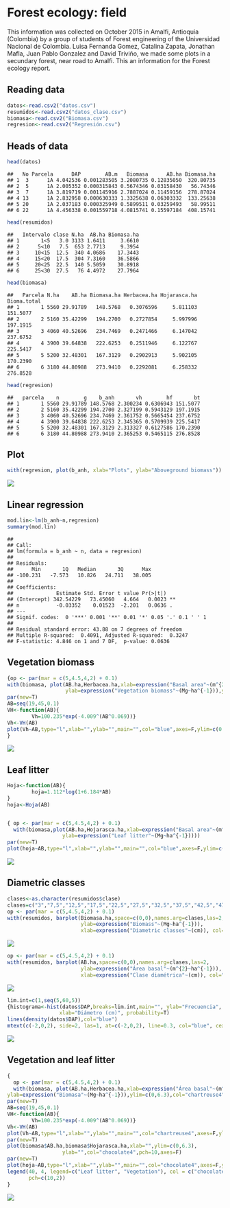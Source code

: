 Forest ecology: field
================

This information was collected on October 2015 in Amalfi, Antioquia
(Colombia) by a group of students of Forest engineering of the
Universidad Nacional de Colombia. Luisa Fernanda Gomez, Catalina Zapata,
Jonathan Mafla, Juan Pablo Gonzalez and David Triviño, we made some
plots in a secundary forest, near road to Amalfi. This an information
for the Forest ecology report.

## Reading data

``` r
datos<-read.csv2("datos.csv")
resumidos<-read.csv2("datos_clase.csv")
biomasa<-read.csv2("Biomasa.csv")
regresion<-read.csv2("Regresión.csv")
```

## Heads of data

``` r
head(datos)
```

    ##   No Parcela      DAP        AB.m   Biomasa      AB.ha Biomasa.ha
    ## 1  3      1A 4.042536 0.001283505 3.2080735 0.12835050  320.80735
    ## 2  5      1A 2.005352 0.000315843 0.5674346 0.03158430   56.74346
    ## 3  7      1A 3.819719 0.001145916 2.7887024 0.11459156  278.87024
    ## 4 13      1A 2.832958 0.000630333 1.3325638 0.06303332  133.25638
    ## 5 20      1A 2.037183 0.000325949 0.5899511 0.03259493   58.99511
    ## 6 22      1A 4.456338 0.001559718 4.0815741 0.15597184  408.15741

``` r
head(resumidos)
```

    ##   Intervalo clase N.ha  AB.ha Biomasa.ha
    ## 1       1<5   3.0 3133 1.6411     3.6610
    ## 2      5<10   7.5  653 2.7713     9.3954
    ## 3     10<15  12.5  340 4.0686    17.3443
    ## 4     15<20  17.5  304 7.3160    36.5866
    ## 5     20<25  22.5  140 5.5059    30.8918
    ## 6     25<30  27.5   76 4.4972    27.7964

``` r
head(biomasa)
```

    ##   Parcela N.ha    AB.ha Biomasa.ha Herbacea.ha Hojarasca.ha Bioma.total
    ## 1       1 5560 29.91789   148.5768   0.3076596     5.811103    151.5077
    ## 2       2 5160 35.42299   194.2700   0.2727854     5.997996    197.1915
    ## 3       3 4060 40.52696   234.7469   0.2471466     6.147042    237.6752
    ## 4       4 3900 39.64838   222.6253   0.2511946     6.122767    225.5417
    ## 5       5 5200 32.48301   167.3129   0.2902913     5.902105    170.2390
    ## 6       6 3180 44.80988   273.9410   0.2292081     6.258332    276.8528

``` r
head(regresion)
```

    ##   parcela    n        g    b_anh       vh        hf       bt
    ## 1       1 5560 29.91789 148.5768 2.300234 0.6306943 151.5077
    ## 2       2 5160 35.42299 194.2700 2.327199 0.5943129 197.1915
    ## 3       3 4060 40.52696 234.7469 2.361752 0.5665454 237.6752
    ## 4       4 3900 39.64838 222.6253 2.345365 0.5709939 225.5417
    ## 5       5 5200 32.48301 167.3129 2.313327 0.6127586 170.2390
    ## 6       6 3180 44.80988 273.9410 2.365253 0.5465115 276.8528

## Plot

``` r
with(regresion, plot(b_anh, xlab="Plots", ylab="Aboveground biomass"))
```

![](README_files/figure-gfm/unnamed-chunk-4-1.png)<!-- -->

## Linear regression

``` r
mod.lin<-lm(b_anh~n,regresion)
summary(mod.lin)
```

    ## 
    ## Call:
    ## lm(formula = b_anh ~ n, data = regresion)
    ## 
    ## Residuals:
    ##      Min       1Q   Median       3Q      Max 
    ## -100.231   -7.573   10.826   24.711   38.005 
    ## 
    ## Coefficients:
    ##              Estimate Std. Error t value Pr(>|t|)   
    ## (Intercept) 342.54229   73.45060   4.664   0.0023 **
    ## n            -0.03352    0.01523  -2.201   0.0636 . 
    ## ---
    ## Signif. codes:  0 '***' 0.001 '**' 0.01 '*' 0.05 '.' 0.1 ' ' 1
    ## 
    ## Residual standard error: 43.88 on 7 degrees of freedom
    ## Multiple R-squared:  0.4091, Adjusted R-squared:  0.3247 
    ## F-statistic: 4.846 on 1 and 7 DF,  p-value: 0.0636

## Vegetation biomass

``` r
{op <- par(mar = c(5,4.5,4,2) + 0.1)
with(biomasa, plot(AB.ha,Herbacea.ha,xlab=expression("Basal area"~(m^{2}~ha^{-1})),
                   ylab=expression("Vegetation biomass"~(Mg~ha^{-1})),ylim=c(0.2,0.4)))
par(new=T)
AB=seq(19,45,0.1)
VH<-function(AB){
        Vh=100.235*exp(-4.009^(AB^0.069))}
Vh<-VH(AB)
plot(Vh~AB,type="l",xlab="",ylab="",main="",col="blue",axes=F,ylim=c(0.2,0.4))
}
```

![](README_files/figure-gfm/unnamed-chunk-6-1.png)<!-- -->

## Leaf litter

``` r
Hoja<-function(AB){
        hoja=1.112*log(1+6.184*AB)
}
hoja<-Hoja(AB)


{ op <- par(mar = c(5,4.5,4,2) + 0.1)
  with(biomasa,plot(AB.ha,Hojarasca.ha,xlab=expression("Basal area"~(m^{2}~ha^{-1})),
                  ylab=expression("Leaf litter"~(Mg~ha^{-1}))))
par(new=T)
plot(hoja~AB,type="l",xlab="",ylab="",main="",col="blue",axes=F,ylim=c(5.2,6.4))}
```

![](README_files/figure-gfm/unnamed-chunk-7-1.png)<!-- -->

## Diametric classes

``` r
clases<-as.character(resumidos$clase)
clases=c("3","7,5","12,5","17,5","22,5","27,5","32,5","37,5","42,5","47,5","52,5","57,5")
op <- par(mar = c(5,4.5,4,2) + 0.1)
with(resumidos, barplot(Biomasa.ha,space=c(0,0),names.arg=clases,las=2,
                        ylab=expression("Biomass"~(Mg~ha^{-1})),
                        xlab=expression("Diametric classes"~(cm)), col="white"))
```

![](README_files/figure-gfm/unnamed-chunk-8-1.png)<!-- -->

``` r
op <- par(mar = c(5,4.5,4,2) + 0.1)
with(resumidos, barplot(AB.ha,space=c(0,0),names.arg=clases,las=2,
                        ylab=expression("Área basal"~(m^{2}~ha^{-1})),
                        xlab=expression("Clase diamétrica"~(cm)), col="white"))
```

![](README_files/figure-gfm/unnamed-chunk-9-1.png)<!-- -->

``` r
lim.int=c(1,seq(5,60,5))
{histograma<-hist(datos$DAP,breaks=lim.int,main="", ylab="Frecuencia", 
                 xlab="Diámetro (cm)", probability=T)
lines(density(datos$DAP),col="blue")
mtext(c(-2,0,2), side=2, las=1, at=c(-2,0,2), line=0.3, col="blue", cex=0.1)}
```

![](README_files/figure-gfm/unnamed-chunk-10-1.png)<!-- -->

## Vegetation and leaf litter

``` r
{
  op <- par(mar = c(5,4.5,4,2) + 0.1)
  with(biomasa, plot(AB.ha,Herbacea.ha,xlab=expression("Área basal"~(m^{2}~ha^{-1})),
ylab=expression("Biomasa"~(Mg~ha^{-1})),ylim=c(0,6.3),col="chartreuse4",pch=2))
par(new=T)
AB=seq(19,45,0.1)
VH<-function(AB){
        Vh=100.235*exp(-4.009^(AB^0.069))}
Vh<-VH(AB)
plot(Vh~AB,type="l",xlab="",ylab="",main="",col="chartreuse4",axes=F,ylim=c(0,6.3))
par(new=T)
plot(biomasa$AB.ha,biomasa$Hojarasca.ha,xlab="",ylim=c(0,6.3),
                  ylab="",col="chocolate4",pch=10,axes=F)
par(new=T)
plot(hoja~AB,type="l",xlab="",ylab="",main="",col="chocolate4",axes=F,ylim=c(0,6.3))
legend(40, 4, legend=c("Leaf litter", "Vegetation"), col = c("chocolate4", "chartreuse4"),
       pch=c(10,2))
}
```

![](README_files/figure-gfm/unnamed-chunk-11-1.png)<!-- -->
